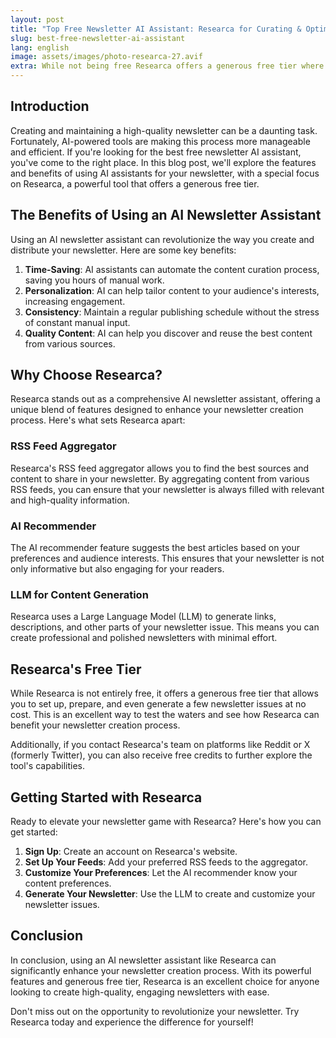 ```yaml
---
layout: post
title: "Top Free Newsletter AI Assistant: Researca for Curating & Optimizing Content"
slug: best-free-newsletter-ai-assistant
lang: english
image: assets/images/photo-researca-27.avif
extra: While not being free Researca offers a generous free tier where you can setup, and prepare and even generate a few newsletter issues for free. If you contact Researca's team on reddit or x we can also provide you with free credits.
---
```

## Introduction

Creating and maintaining a high-quality newsletter can be a daunting task. Fortunately, AI-powered tools are making this process more manageable and efficient. If you're looking for the best free newsletter AI assistant, you've come to the right place. In this blog post, we'll explore the features and benefits of using AI assistants for your newsletter, with a special focus on Researca, a powerful tool that offers a generous free tier.

## The Benefits of Using an AI Newsletter Assistant

Using an AI newsletter assistant can revolutionize the way you create and distribute your newsletter. Here are some key benefits:

1. **Time-Saving**: AI assistants can automate the content curation process, saving you hours of manual work.
2. **Personalization**: AI can help tailor content to your audience's interests, increasing engagement.
3. **Consistency**: Maintain a regular publishing schedule without the stress of constant manual input.
4. **Quality Content**: AI can help you discover and reuse the best content from various sources.

## Why Choose Researca?

Researca stands out as a comprehensive AI newsletter assistant, offering a unique blend of features designed to enhance your newsletter creation process. Here's what sets Researca apart:

### RSS Feed Aggregator

Researca's RSS feed aggregator allows you to find the best sources and content to share in your newsletter. By aggregating content from various RSS feeds, you can ensure that your newsletter is always filled with relevant and high-quality information.

### AI Recommender

The AI recommender feature suggests the best articles based on your preferences and audience interests. This ensures that your newsletter is not only informative but also engaging for your readers.

### LLM for Content Generation

Researca uses a Large Language Model (LLM) to generate links, descriptions, and other parts of your newsletter issue. This means you can create professional and polished newsletters with minimal effort.

## Researca's Free Tier

While Researca is not entirely free, it offers a generous free tier that allows you to set up, prepare, and even generate a few newsletter issues at no cost. This is an excellent way to test the waters and see how Researca can benefit your newsletter creation process.

Additionally, if you contact Researca's team on platforms like Reddit or X (formerly Twitter), you can also receive free credits to further explore the tool's capabilities.

## Getting Started with Researca

Ready to elevate your newsletter game with Researca? Here's how you can get started:

1. **Sign Up**: Create an account on Researca's website.
2. **Set Up Your Feeds**: Add your preferred RSS feeds to the aggregator.
3. **Customize Your Preferences**: Let the AI recommender know your content preferences.
4. **Generate Your Newsletter**: Use the LLM to create and customize your newsletter issues.

## Conclusion

In conclusion, using an AI newsletter assistant like Researca can significantly enhance your newsletter creation process. With its powerful features and generous free tier, Researca is an excellent choice for anyone looking to create high-quality, engaging newsletters with ease.

Don't miss out on the opportunity to revolutionize your newsletter. Try Researca today and experience the difference for yourself!
                                
